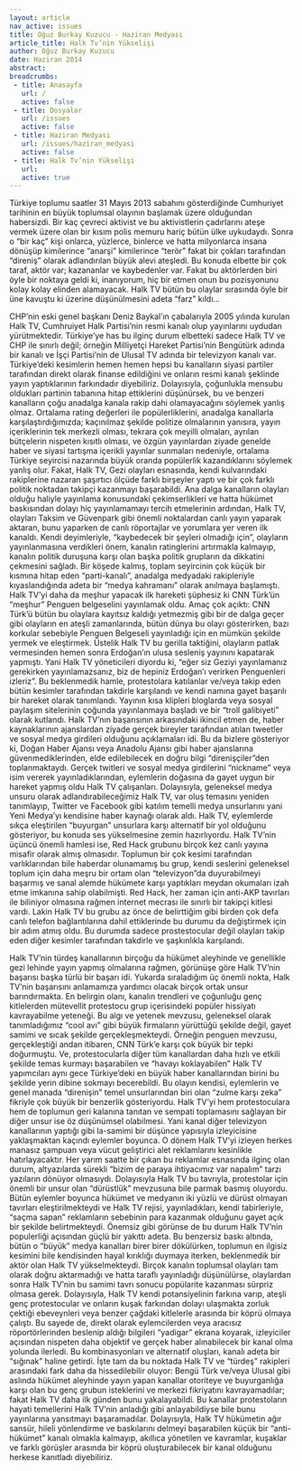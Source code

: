 ```yaml
---
layout: article
nav_active: issues
title: Oğuz Burkay Kuzucu - Haziran Medyası
article_title: Halk Tv’nin Yükselişi
author: Oğuz Burkay Kuzucu
date: Haziran 2014
abstract:
breadcrumbs:
 - title: Anasayfa
   url: /
   active: false
 - title: Dosyalar
   url: /issues
   active: false
 - title: Haziran Medyası
   url: /issues/haziran_medyasi
   active: false
 - title: Halk Tv’nin Yükselişi
   url:
   active: true
---
```

Türkiye toplumu saatler 31 Mayıs 2013 sabahını gösterdiğinde Cumhuriyet tarihinin en büyük toplumsal olayının başlamak üzere olduğundan habersizdi. Bir kaç çevreci aktivist ve bu aktivistlerin çadırlarını ateşe vermek üzere olan bir kısım polis memuru  hariç bütün ülke uykudaydı. Sonra o “bir kaç” kişi onlarca, yüzlerce, binlerce ve hatta milyonlarca insana dönüşüp kimilerince “anarşi” kimilerince “terör” fakat bir çokları tarafından “direniş” olarak adlandırılan büyük alevi ateşledi. Bu konuda elbette bir çok taraf, aktör var; kazananlar ve kaybedenler var. Fakat bu aktörlerden biri öyle bir noktaya geldi ki, inanıyorum, hiç bir etmen onun bu pozisyonunu kolay kolay elinden alamayacak. Halk TV bütün bu olaylar sırasında öyle bir üne kavuştu ki üzerine düşünülmesini adeta “farz” kıldı...


CHP’nin eski genel başkanı Deniz Baykal’ın çabalarıyla 2005 yılında kurulan Halk TV, Cumhruiyet Halk Partisi’nin resmi kanalı olup yayınlarını uydudan yürütmektedir. Türkiye’ye has bu ilginç durum elbetteki sadece Halk TV ve CHP ile sınırlı değil;  örneğin Milliyetçi Hareket Partisi’nin Bengütürk adında bir kanalı ve İşçi Partisi’nin de Ulusal TV adında bir televizyon kanalı var. Türkiye’deki kesimlerin hemen hemen hepsi bu kanalların siyasi partiler tarafından direkt olarak finanse edildiğini ve onların resmi kanalı şeklinde yayın yaptıklarının farkındadır diyebiliriz. Dolayısıyla, çoğunlukla mensubu oldukları partinin tabanına hitap ettiklerini düşünürsek, bu ve benzeri kanalların çoğu anadalga kanala rakip dahi olamayacağını söylemek yanlış olmaz. Ortalama rating değerleri ile popülerliklerini, anadalga kanallarla karşılaştırdığımızda; kaçınılmaz şekilde politize olmalarının yanısıra, yayın içeriklerinin tek merkezli olması, tekrara çok meyilli olmaları, ayrılan bütçelerin nispeten kısıtlı olması, ve özgün yayınlardan ziyade genelde haber ve siyasi tartışma içerikli yayınlar sunmaları nedeniyle, ortalama Türkiye seyircisi nazarında büyük oranda popülerlik kazandıklarını söylemek yanlış olur.  Fakat, Halk TV, Gezi olayları esnasında, kendi kulvarındaki rakiplerine nazaran şaşırtıcı ölçüde farklı birşeyler yaptı ve bir çok farklı politik noktadan takipçi kazanmayı başarabildi. Ana dalga kanalların olayları olduğu haliyle yayınlama konusundaki çekimserlikleri ve hatta hükümet baskısından dolayı hiç yayınlamamayı tercih etmelerinin ardından, Halk TV, olayları Taksim ve Güvenpark gibi önemli noktalardan canlı yayın yaparak aktaran, bunu yaparken de canlı röportajlar ve yorumlara yer veren ilk kanaldı. Kendi deyimleriyle, “kaybedecek bir şeyleri olmadığı için”, olayların yayınlanmasına verdikleri önem, kanalın ratinglerini artırmakla kalmayıp, kanalın politik duruşuna karşı olan başka politik grupların da dikkatini çekmesini sağladı. Bir köşede kalmış, toplam seyircinin çok küçük bir kısmına hitap eden “parti-kanalı”,  anadalga medyadaki rakipleriyle kıyaslandığında adeta bir “medya kahramanı” olarak anılmaya başlamıştı. Halk TV’yi daha da meşhur yapacak ilk hareketi şüphesiz ki CNN Türk’ün “meşhur” Penguen belgeselini yayınlamak oldu.  Amaç çok açıktı: CNN Türk’ü bütün bu olaylara kayıtsız kaldığı yetmezmiş gibi bir de dalga geçer gibi olayların en ateşli zamanlarında, bütün dünya bu olayı gösterirken, bazı korkular sebebiyle Penguen Belgeseli yayınladığı için en mümkün şekilde yermek ve eleştirmek. Üstelik Halk TV bu gerilla taktiğini, olayların patlak vermesinden hemen sonra Erdoğan’ın ulusa sesleniş yayınını kapatarak yapmıştı. Yani Halk TV yöneticileri diyordu ki, “eğer siz Geziyi yayınlamanız gerekirken yayınlamazsanız, biz de hepiniz Erdoğan’ı verirken Penguenleri izleriz”. Bu beklenmedik hamle, protestolara katılanlar ve/veya takip eden bütün kesimler tarafından takdirle karşılandı ve kendi namına gayet başarılı bir hareket olarak tanımlandı. Yayının kısa klipleri bloglarda veya sosyal paylaşım sitelerinin çoğunda yayınlanmaya başladı ve bir “troll galibiyeti” olarak kutlandı. Halk TV’nın başarısının arkasındaki ikincil etmen de, haber kaynaklarının ajanslardan ziyade gerçek bireyler tarafından atılan tweetler ve sosyal medya girdileri olduğunu açıklamaları idi. Bu da bizlere gösteriyor ki, Doğan Haber Ajansı veya Anadolu Ajansı gibi haber ajanslarına güvenmediklerinden, elde edilebilecek en doğru bilgi “direnişçiler”den toplanmaktaydı. Gerçek twitleri ve sosyal medya girdilerini “nickname” veya isim vererek yayınladıklarından, eylemlerin doğasına da gayet uygun bir hareket yapmış oldu Halk TV çalışanları. Dolayısıyla, geleneksel medya unsuru olarak adlandırabileceğimiz Halk TV, var oluş temasını yeniden tanımlayıp, Twitter ve Facebook gibi katılım temelli medya unsurlarını yani Yeni Medya’yı kendisine haber kaynağı olarak aldı. Halk TV, eylemlerde sıkça eleştirilen “buyurgan” unsurlara karşı alternatif bir yol olduğunu gösteriyor, bu konuda ses yükselmesine zemin hazırlıyordu. Halk TV’nin üçüncü önemli hamlesi ise, Red Hack grubunu birçok kez canlı yayına misafir olarak almış olmasıdır. Toplumun bir çok kesimi tarafından varlıklarından bile haberdar olunamamış bu grup, kendi seslerini geleneksel toplum için daha meşru bir ortam olan “televizyon”da duyurabilmeyi başarmış ve sanal alemde hükümete karşı yaptıkları meydan okumaları izah etme imkanına sahip olabilmişti. Red Hack, her zaman için anti-AKP tavırları ile biliniyor olmasına rağmen internet mecrası ile sınırlı bir takipçi kitlesi vardı. Lakin Halk TV bu grubu az önce de belirttiğim gibi birden çok defa canlı telefon bağlantılarına dahil ettiklerinde bu durumu da değiştirmek için bir adım atmış oldu. Bu durumda sadece prostestocular değil olayları takip eden diğer kesimler tarafından takdirle ve şaşkınlıkla karşılandı. 


Halk TV’nin türdeş kanallarının birçoğu da hükümet aleyhinde ve genellikle gezi lehinde yayın yapmış olmalarına rağmen, görünüşe göre Halk TV’nin başarısı başka türlü bir başarı idi. Yukarda sıraladığım üç önemli nokta, Halk TV’nin başarısını anlamamıza yardımcı olacak birçok ortak unsur barındırmakta. En belirgin olanı, kanalın trendleri ve çoğunluğu genç kitlelerden mütevellit protestocu grup içerisindeki popüler hissiyatı kavrayabilme yeteneği.  Bu algı ve yetenek mevzusu, geleneksel olarak tanımladığımız “cool avı” gibi büyük firmaların yürüttüğü şekilde değil, gayet samimi ve sıcak şekilde gerçekleşmekteydi. Örneğin penguen mevzusu, gerçekleştiği andan itibaren, CNN Türk’e karşı çok büyük bir tepki doğurmuştu. Ve, protestocularla diğer tüm kanallardan daha hızlı ve etkili şekilde temas kurmayı başarabilen ve “havayı koklayabilen” Halk TV yapımcıları aynı gece Türkiye’deki en büyük haber kanallarından birini bu şekilde yerin dibine sokmayı becerebildi.  Bu olayın kendisi, eylemlerin ve genel manada “direnişin” temel unsurlarından biri olan “zulme karşı zeka” fikriyle çok büyük bir benzerlik gösteriyordu. Halk TV’yi hem protestoculara hem de toplumun geri kalanına tanıtan ve sempati toplamasını sağlayan bir diğer unsur ise öz düşünümsel olabilmesi. Yani kanal diğer televizyon kanallarının yaptığı gibi la-samimi bir düşünce yapısıyla izleyicisine yaklaşmaktan kaçındı eylemler boyunca. O dönem Halk TV’yi izleyen herkes manasız şampuan veya vücut geliştirici alet reklamlarını kesinlikle hatırlayacaktır. Her yarım saatte bir çıkan bu reklamlar esnasında ilginç olan durum, altyazılarda sürekli “bizim de paraya ihtiyacımız var napalım” tarzı yazıların dönüyor olmasıydı. Dolayısıyla Halk TV bu tavrıyla, protestolar için önemli bir unsur olan “dürüstlük” mevzusuna bile parmak basmış oluyordu. Bütün eylemler boyunca hükümet ve medyanın iki yüzlü ve dürüst olmayan tavırları eleştirilmekteydi ve Halk TV rejisi, yayınladıkları, kendi tabirleriyle, “saçma sapan” reklamların sebebinin para kazanmak olduğunu gayet açık bir şekilde belirtmekteydi. Önemsiz gibi görünse de bu durum Halk TV’nin populerliği açısından güçlü bir yakıttı adeta. Bu benzersiz baskı altında, bütün o “büyük” medya kanalları birer birer dökülürken, toplumun en ilgisiz kesimini bile kendisinden hayal kırıklığı duymaya iterken, beklenmedik bir aktör olan Halk TV yükselmekteydi. Birçok kanalın toplumsal olayları tam olarak doğru aktarmadığı ve hatta taraflı yayınladığı düşünülürse, olaylardan sonra Halk TV’nin bu samimi tavrı sonucu popülarite kazanması sürpriz olmasa gerek. Dolayısıyla, Halk TV kendi potansiyelinin farkına varıp, ateşli genç protestocular ve onların kuşak farkından dolayı ulaşmakta zorluk çektiği ebeveynleri veya benzer çağdaki kitlelerle arasında bir köprü olmaya çalıştı. Bu sayede de, direkt olarak eylemcilerden veya aracısız röportörlerinden beslenip aldığı bilgileri “yadigar” ekrana koyarak, izleyiciler açısından nispeten daha objektif ve gerçek haber alınabilecek bir kanal olma yolunda ilerledi. Bu kombinasyonları ve alternatif oluşları, kanalı adeta bir “sığınak” haline getirdi. İşte tam da bu noktada Halk TV ve “türdeş” rakipleri arasındaki fark daha da hissedilebilir oluyor: Bengü Türk ve/veya Ulusal gibi aslında hükümet aleyhinde yayın yapan kanallar otoriteye ve buyurganlığa karşı olan bu genç grubun isteklerini ve merkezi fikriyatını kavrayamadılar; fakat Halk TV daha ilk günden bunu yakalayabildi. Bu kanallar protestoların hayati temellerini Halk TV’nin anladığı gibi anlayabildiyse bile bunu yayınlarına yansıtmayı başaramadılar. Dolayısıyla, Halk TV hükümetin ağır sansür, hileli yönlendirme ve baskılarını delmeyi başarabilen küçük bir “anti-hükümet” kanalı olmakla kalmayıp, akıllıca yönetilen ve kavramlar, kuşaklar ve farklı görüşler arasında bir köprü oluşturabilecek bir kanal olduğunu herkese kanıtladı diyebiliriz.
